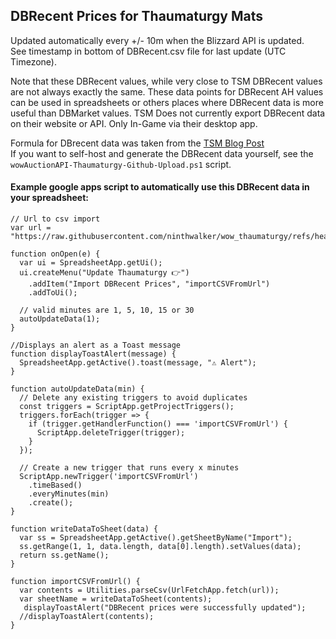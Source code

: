 ## DBRecent Prices for Thaumaturgy Mats
Updated automatically every +/- 10m when the Blizzard API is updated.  
See timestamp in bottom of DBRecent.csv file for last update (UTC Timezone).

Note that these DBRecent values, while very close to TSM DBRecent values are not always exactly the same. These data points for DBRecent AH values can be used in spreadsheets or others places where DBRecent data is more useful than DBMarket values.
TSM Does not currently export DBRecent data on their website or API. Only In-Game via their desktop app.  

Formula for DBrecent data was taken from the [TSM Blog Post](https://support.tradeskillmaster.com/tsm-addon-documentation/auctiondb-market-value)  
If you want to self-host and generate the DBRecent data yourself, see the `wowAuctionAPI-Thaumaturgy-Github-Upload.ps1` script.

#### Example google apps script to automatically use this DBRecent data in your spreadsheet:  

```
// Url to csv import
var url = "https://raw.githubusercontent.com/ninthwalker/wow_thaumaturgy/refs/heads/main/DBRecent.csv"

function onOpen(e) {
  var ui = SpreadsheetApp.getUi();
  ui.createMenu("Update Thaumaturgy 👉️")
    .addItem("Import DBRecent Prices", "importCSVFromUrl")
    .addToUi();

  // valid minutes are 1, 5, 10, 15 or 30
  autoUpdateData(1);
}

//Displays an alert as a Toast message
function displayToastAlert(message) {
  SpreadsheetApp.getActive().toast(message, "⚠️ Alert"); 
}

function autoUpdateData(min) {
  // Delete any existing triggers to avoid duplicates
  const triggers = ScriptApp.getProjectTriggers();
  triggers.forEach(trigger => {
    if (trigger.getHandlerFunction() === 'importCSVFromUrl') {
      ScriptApp.deleteTrigger(trigger);
    }
  });

  // Create a new trigger that runs every x minutes
  ScriptApp.newTrigger('importCSVFromUrl')
    .timeBased()
    .everyMinutes(min)
    .create();
}

function writeDataToSheet(data) {
  var ss = SpreadsheetApp.getActive().getSheetByName("Import");
  ss.getRange(1, 1, data.length, data[0].length).setValues(data);
  return ss.getName();
}

function importCSVFromUrl() {
  var contents = Utilities.parseCsv(UrlFetchApp.fetch(url));
  var sheetName = writeDataToSheet(contents);
   displayToastAlert("DBRecent prices were successfully updated");
  //displayToastAlert(contents);
}
```
